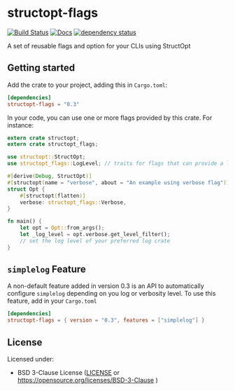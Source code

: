 # structopt-flags

[![Build Status](https://travis-ci.org/pizzamig/structopt-flags.svg)](https://travis-ci.org/pizzamig/structopt-flags)
[![Docs](https://docs.rs/structopt-flags/badge.svg)](https://docs.rs/structopt-flags)
[![dependency status](https://deps.rs/repo/github/pizzamig/structopt-flags/status.svg)](https://deps.rs/repo/github/pizzamig/structopt-flags)

A set of reusable flags and option for your CLIs using StructOpt

## Getting started

Add the crate to your project, adding this in `Cargo.toml`:

```toml
[dependencies]
structopt-flags = "0.3"
```

In your code, you can use one or more flags provided by this crate.
For instance:
```rust
extern crate structopt;
extern crate structopt_flags;

use structopt::StructOpt;
use structopt_flags::LogLevel; // traits for flags that can provide a log level

#[derive(Debug, StructOpt)]
#[structopt(name = "verbose", about = "An example using verbose flag")]
struct Opt {
    #[structopt(flatten)]
    verbose: structopt_flags::Verbose,
}

fn main() {
    let opt = Opt::from_args();
	let _log_level = opt.verbose.get_level_filter();
	// set the log level of your preferred log crate
}
```

## `simplelog` Feature

A non-default feature added in version 0.3 is an API to automatically configure `simplelog` depending on you log or verbosity level.
To use this feature, add in your `Cargo.toml`

```toml
[dependencies]
structopt-flags = { version = "0.3", features = ["simplelog"] }
```

## License

Licensed under:

 * BSD 3-Clause License ([LICENSE](LICENSE) or https://opensource.org/licenses/BSD-3-Clause )
